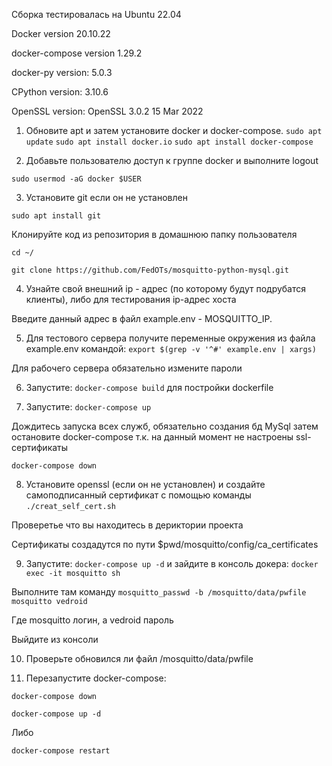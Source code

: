 Сборка тестировалась на Ubuntu 22.04 

Docker version 20.10.22

docker-compose version 1.29.2

docker-py version: 5.0.3

CPython version: 3.10.6

OpenSSL version: OpenSSL 3.0.2 15 Mar 2022

1. Обновите apt и затем установите docker и docker-compose.
```sudo apt update```
```sudo apt install docker.io```
```sudo apt install docker-compose```

2. Добавьте пользователю доступ к группе docker и выполните logout

```sudo usermod -aG docker $USER```

3. Установите git если он не установлен

```sudo apt install git```

Клонируйте код из репозитория в домашнюю папку пользователя

```cd ~/```

```git clone https://github.com/FedOTs/mosquitto-python-mysql.git```

4. Узнайте свой внешний ip - адрес (по которому будут подрубатся клиенты), либо для тестирования ip-адрес хоста

Введите данный адрес в файл example.env - MOSQUITTO_IP.

5. Для тестового сервера получите переменные окружения из файла example.env командой: ```export $(grep -v '^#' example.env | xargs)```

Для рабочего сервера обязательно измените пароли

6. Запустите: ```docker-compose build``` для постройки dockerfile

7. Запустите: ```docker-compose up```

Дождитесь запуска всех служб, обязательно создания бд MySql затем остановите docker-compose т.к. на данный момент не настроены ssl-сертификаты

```docker-compose down```

8. Установите openssl (если он не установлен) и создайте самоподписанный сертификат с помощью команды ```./creat_self_cert.sh```

Проверетье что вы находитесь в дериктории проекта

Сертификаты создадутся по пути $pwd/mosquitto/config/ca_certificates

9. Запустите: ```docker-compose up -d``` и зайдите в консоль докера: ```docker exec -it mosquitto sh```

Выполните там команду ```mosquitto_passwd -b /mosquitto/data/pwfile mosquitto vedroid```

Где mosquitto логин, а vedroid пароль

Выйдите из консоли

10. Проверьте обновился ли файл /mosquitto/data/pwfile

11. Перезапустите docker-compose: 

```docker-compose down``` 

```docker-compose up -d```

Либо 

```docker-compose restart```